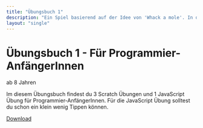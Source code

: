 ```yaml
---
title: "Übungsbuch 1"
description: "Ein Spiel basierend auf der Idee von 'Whack a mole'. In diesem Spiel musst du möglichst viele Gopher mit dem Besen verjagen. Wie viele Punkte schaffst du?"
layout: "single"
---
```


# Übungsbuch 1 - Für Programmier-AnfängerInnen
ab 8 Jahren

Im diesem Übungsbuch findest du 3 Scratch Übungen und 1 JavaScript Übung für Programmier-AnfängerInnen. Für die JavaScript Übung solltest du schon ein klein wenig Tippen können.

<p class="text-center"><a class="btn btn-primary" href="/uebungsanleitungen/programmieren/Uebungsbuch-fuer-AnfaengerInnen.pdf" target="_blank">Download</a></p>